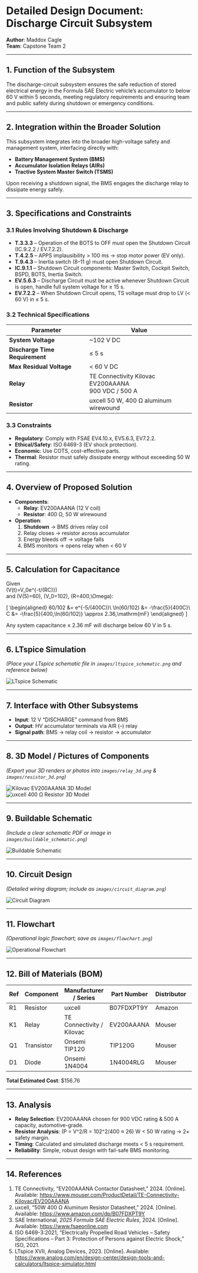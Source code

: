# Detailed Design Document: Discharge Circuit Subsystem

**Author**: Maddox Cagle  
**Team**: Capstone Team 2  

---

## 1. Function of the Subsystem

The discharge-circuit subsystem ensures the safe reduction of stored electrical energy in the Formula SAE Electric vehicle’s accumulator to below 60 V within 5 seconds, meeting regulatory requirements and ensuring team and public safety during shutdown or emergency conditions.

---

## 2. Integration within the Broader Solution

This subsystem integrates into the broader high-voltage safety and management system, interfacing directly with:

- **Battery Management System (BMS)**
- **Accumulator Isolation Relays (AIRs)**
- **Tractive System Master Switch (TSMS)**

Upon receiving a shutdown signal, the BMS engages the discharge relay to dissipate energy safely.

---

## 3. Specifications and Constraints

### 3.1 Rules Involving Shutdown & Discharge

- **T.3.3.3** – Operation of the BOTS to OFF must open the Shutdown Circuit (IC.9.2.2 / EV.7.2.2).  
- **T.4.2.5** – APPS implausibility > 100 ms → stop motor power (EV only).  
- **T.9.4.3** – Inertia switch (8–11 g) must open Shutdown Circuit.  
- **IC.9.1.1** – Shutdown Circuit components: Master Switch, Cockpit Switch, BSPD, BOTS, Inertia Switch.  
- **EV.5.6.3** – Discharge Circuit must be active whenever Shutdown Circuit is open, handle full system voltage for ≥ 15 s.  
- **EV.7.2.2** – When Shutdown Circuit opens, TS voltage must drop to LV (< 60 V) in ≤ 5 s.  

### 3.2 Technical Specifications

| Parameter                      | Value                                   |
| ------------------------------ | --------------------------------------- |
| **System Voltage**             | ~102 V DC                               |
| **Discharge Time Requirement** | ≤ 5 s                                   |
| **Max Residual Voltage**       | < 60 V DC                               |
| **Relay**                      | TE Connectivity Kilovac EV200AAANA<br>900 VDC / 500 A  |
| **Resistor**                   | uxcell 50 W, 400 Ω aluminum wirewound  |

### 3.3 Constraints

- **Regulatory**: Comply with FSAE EV4.10.x, EV5.6.3, EV7.2.2.  
- **Ethical/Safety**: ISO 6469-3 (EV shock protection).  
- **Economic**: Use COTS, cost-effective parts.  
- **Thermal**: Resistor must safely dissipate energy without exceeding 50 W rating.  

---

## 4. Overview of Proposed Solution

- **Components**:  
  - **Relay**: EV200AAANA (12 V coil)  
  - **Resistor**: 400 Ω, 50 W wirewound  
- **Operation**:  
  1. **Shutdown** → BMS drives relay coil  
  2. Relay closes → resistor across accumulator  
  3. Energy bleeds off → voltage falls  
  4. BMS monitors → opens relay when < 60 V  

---

## 5. Calculation for Capacitance

Given  
\(V(t)=V_0e^{-t/(RC)}\)  
and \(V(5)=60\), \(V_0=102\), \(R=400\,\Omega\):

\[
\begin{aligned}
60/102 &= e^{-5/(400C)}\\
\ln(60/102) &= -\frac{5}{400C}\\
C &= -\frac{5}{400\,\ln(60/102)} \approx 2.36\,\mathrm{mF}
\end{aligned}
\]

Any system capacitance ≤ 2.36 mF will discharge below 60 V in 5 s.

---

## 6. LTspice Simulation

*(Place your LTspice schematic file in `images/ltspice_schematic.png` and reference below)*

![LTspice Schematic](images/ltspice_schematic.png)

---

## 7. Interface with Other Subsystems

- **Input**: 12 V “DISCHARGE” command from BMS  
- **Output**: HV accumulator terminals via AIR (–) relay  
- **Signal path**: BMS → relay coil → resistor → accumulator

---

## 8. 3D Model / Pictures of Components

*(Export your 3D renders or photos into `images/relay_3d.png` & `images/resistor_3d.png`)*

![Kilovac EV200AAANA 3D Model](images/relay_3d.png)  
![uxcell 400 Ω Resistor 3D Model](images/resistor_3d.png)

---

## 9. Buildable Schematic

*(Include a clear schematic PDF or image in `images/buildable_schematic.png`)*

![Buildable Schematic](images/buildable_schematic.png)

---

## 10. Circuit Design

*(Detailed wiring diagram; include as `images/circuit_diagram.png`)*

![Circuit Diagram](images/circuit_diagram.png)

---

## 11. Flowchart

*(Operational logic flowchart; save as `images/flowchart.png`)*

![Operational Flowchart](images/flowchart.png)

---

## 12. Bill of Materials (BOM)

| Ref  | Component | Manufacturer / Series      | Part Number       | Distributor | Qty | Unit Price | Total   | Link                                                         |
| ---- | --------- | -------------------------- | ----------------- | ----------- | --- | ---------- | ------- | ------------------------------------------------------------ |
| R1   | Resistor  | uxcell                     | B07FDXPT9Y        | Amazon      | 1   | \$9.99     | \$9.99  | https://www.amazon.com/dp/B07FDXPT9Y                         |
| K1   | Relay     | TE Connectivity / Kilovac  | EV200AAANA        | Mouser      | 1   | \$145.88   | \$145.88| https://www.mouser.com/ProductDetail/TE-Connectivity-Kilovac/EV200AAANA |
| Q1   | Transistor| Onsemi TIP120              | TIP120G           | Mouser      | 1   | \$0.69     | \$0.69  | https://www.mouser.com/ProductDetail/onsemi/TIP120G          |
| D1   | Diode     | Onsemi 1N4004              | 1N4004RLG         | Mouser      | 1   | \$0.20     | \$0.20  | https://www.mouser.com/ProductDetail/onsemi/1N4004RLG        |

**Total Estimated Cost**: \$156.76

---

## 13. Analysis

- **Relay Selection**: EV200AAANA chosen for 900 VDC rating & 500 A capacity, automotive-grade.  
- **Resistor Analysis**: \(P = V^2/R = 102^2/400 ≈ 26\) W < 50 W rating → 2× safety margin.  
- **Timing**: Calculated and simulated discharge meets < 5 s requirement.  
- **Reliability**: Simple, robust design with fail-safe BMS monitoring.

---

## 14. References

1. TE Connectivity, “EV200AAANA Contactor Datasheet,” 2024. [Online]. Available: https://www.mouser.com/ProductDetail/TE-Connectivity-Kilovac/EV200AAANA  
2. uxcell, “50W 400 Ω Aluminum Resistor Datasheet,” 2024. [Online]. Available: https://www.amazon.com/dp/B07FDXPT9Y  
3. SAE International, *2025 Formula SAE Electric Rules*, 2024. [Online]. Available: https://www.fsaeonline.com  
4. ISO 6469-3:2021, “Electrically Propelled Road Vehicles – Safety Specifications – Part 3: Protection of Persons against Electric Shock,” ISO, 2021.  
5. LTspice XVII, Analog Devices, 2023. [Online]. Available: https://www.analog.com/en/design-center/design-tools-and-calculators/ltspice-simulator.html  
